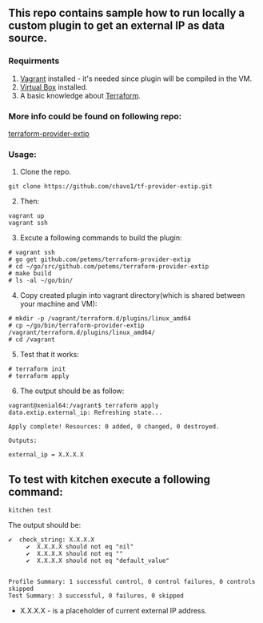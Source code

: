 ## This repo contains sample how to run locally a custom plugin to get an external IP as data source.

### Requirments

1. [Vagrant](https://www.vagrantup.com/) installed - it's needed since plugin will be compiled in the VM.
2. [Virtual Box](https://www.virtualbox.org/) installed.
3. A basic knowledge about [Terraform](https://www.terraform.io/).
### More info could be found on following repo:

[terraform-provider-extip](https://github.com/petems/terraform-provider-extip)
### Usage:

1. Clone the repo.
```
git clone https://github.com/chavo1/tf-provider-extip.git
```
2. Then:
```
vagrant up
vagrant ssh
```
3.  Excute a following commands to build the plugin:
```
# vagrant ssh  
# go get github.com/petems/terraform-provider-extip  
# cd ~/go/src/github.com/petems/terraform-provider-extip  
# make build  
# ls -al ~/go/bin/
```
4. Copy created plugin into vagrant directory(which is shared between your machine and VM):
```
# mkdir -p /vagrant/terraform.d/plugins/linux_amd64
# cp ~/go/bin/terraform-provider-extip /vagrant/terraform.d/plugins/linux_amd64/
# cd /vagrant
```
5. Test that it works:
```
# terraform init  
# terraform apply
```
6. The output should be as follow:
```
vagrant@xenial64:/vagrant$ terraform apply
data.extip.external_ip: Refreshing state...

Apply complete! Resources: 0 added, 0 changed, 0 destroyed.

Outputs:

external_ip = X.X.X.X
```
## To test with kitchen execute a following command:

```
kitchen test
```

The output should be:

```
✔  check_string: X.X.X.X
     ✔  X.X.X.X should not eq "nil"
     ✔  X.X.X.X should not eq ""
     ✔  X.X.X.X should not eq "default_value"


Profile Summary: 1 successful control, 0 control failures, 0 controls skipped
Test Summary: 3 successful, 0 failures, 0 skipped
```
- X.X.X.X - is a placeholder of current external IP address.
